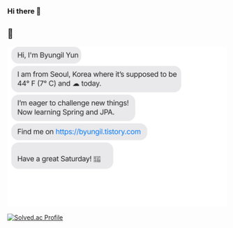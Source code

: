### Hi there 👋
## 🦆
[![chat_svg](https://github.com/YunByungil/YunByungil/blob/main/chat.svg)](https://byungil.tistory.com/)

[![Solved.ac Profile](http://mazassumnida.wtf/api/v2/generate_badge?boj=bang1zz)](https://solved.ac/bang1zz/)


<!--
**YunByungil/YunByungil** is a ✨ _special_ ✨ repository because its `README.md` (this file) appears on your GitHub profile.
Here are some ideas to get you started:

- 🔭 I’m currently working on ...
- 🌱 I’m currently learning ...
- 👯 I’m looking to collaborate on ...
- 🤔 I’m looking for help with ...
- 💬 Ask me about ...
- 📫 How to reach me: ...
- 😄 Pronouns: ...
- ⚡ Fun fact: ...
-->
